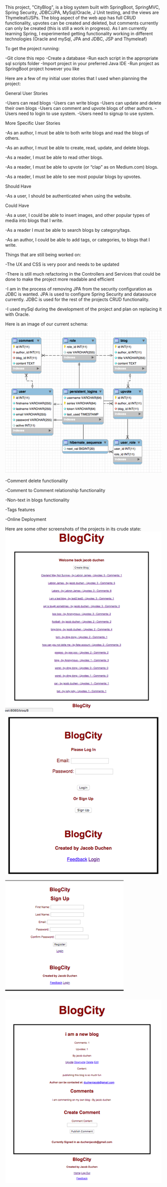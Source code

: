 This project, "CityBlog", is a blog system built with SpringBoot, SpringMVC, Spring Security, JDBC/JPA, MySql/Oracle, J Unit testing, and the views are Thymeleaf/JSPs. The blog aspect of the web app has full CRUD functionality, upvotes can be created and deleted, but comments currently can only be created (this is still a work in progress). As I am currently learning Spring, I experimented getting functionality working in different technologies (Oracle and mySql, JPA and JDBC, JSP and Thymeleaf)

To get the project running:

-Git clone this repo
-Create a database
-Run each script in the appropriate sql scripts folder
-Import project in your preferred Java IDE
-Run project as SpringBoot project however you like

Here are a few of my initial user stories that I used when planning the project:

General User Stories

-Users can read blogs
-Users can write blogs
-Users can update and delete their own blogs
-Users can comment and upvote blogs of other authors.
-Users need to login to use system.
-Users need to signup to use system.

More Specific User Stories

-As an author, I must be able to both write blogs and read the blogs of others.

-As an author, I must be able to create, read, update, and delete blogs.

-As a reader, I must be able to read other blogs.

-As a reader, I must be able to upvote (or “clap” as on Medium.com) blogs.  

-As a reader, I must be able to see most popular blogs by upvotes.

Should Have

-As a user, I should be authenticated when using the website.

Could Have

-As a user, I could be able to insert images, and other popular types of media into blogs that I write.

-As a reader I must be able to search blogs by category/tags.

-As an author, I could be able to add tags, or categories, to blogs that I write.

Things that are still being worked on:

-The UX and CSS is very poor and needs to be updated

-There is still much refactoring in the Controllers and Services that could be done to make the project more readable and efficient

-I am in the process of removing JPA from the security configuration as JDBC is wanted. JPA is used to configure Spring Security and datasource currently. JDBC is used for the rest of the projects CRUD functionality.

-I used mySql during the development of the project and plan on replacing it with Oracle.

Here is an image of our current schema:

![mysql schema of database](images/dbSchemaImage.png)

-Comment delete functionality

-Comment to Comment relationship functionality

-Non-text in blogs functionality

-Tags features

-Online Deployment

Here are some other screenshots of the projects in its crude state:
![image of home screen after login](images/home.png)

![login screenshot](images/login.png)

![signup screenshot](images/signup.png)

![view a blog image](images/blogWithComments.png)
